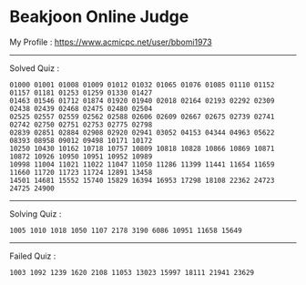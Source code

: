 # Beakjoon Online Judge

My Profile : https://www.acmicpc.net/user/bbomi1973

---

Solved Quiz : 
```
01000 01001 01008 01009 01012 01032 01065 01076 01085 01110 01152 01157 01181 01253 01259 01330 01427 
01463 01546 01712 01874 01920 01940 02018 02164 02193 02292 02309 02438 02439 02468 02475 02480 02504
02525 02557 02559 02562 02588 02606 02609 02667 02675 02739 02741 02742 02750 02751 02753 02775 02798
02839 02851 02884 02908 02920 02941 03052 04153 04344 04963 05622 08393 08958 09012 09498 10171 10172
10250 10430 10162 10718 10757 10809 10818 10828 10866 10869 10871 10872 10926 10950 10951 10952 10989
10998 11004 11021 11022 11047 11050 11286 11399 11441 11654 11659 11660 11720 11723 11724 12891 13458
14501 14681 15552 15740 15829 16394 16953 17298 18108 22362 24723 24725 24900
```

---

Solving Quiz :
```
1005 1010 1018 1050 1107 2178 3190 6086 10951 11658 15649
```

---

Failed Quiz :
```
1003 1092 1239 1620 2108 11053 13023 15997 18111 21941 23629
```